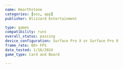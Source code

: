 ```yaml
---
name: Hearthstone
categories: [oss, app]
publisher: Blizzard Entertainment

type: games
compatibility: runs
overall_status: passing
device_configuration: Surface Pro X or Surface Pro 9
frame_rate: 60+ FPS
date_tested: 1/18/2024
game_type: Card and Board

---
```

